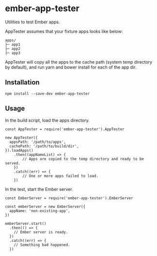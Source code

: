 # ember-app-tester

Utilities to test Ember apps.

AppTester assumes that your fixture apps looks like below:

```
apps/
├─ app1
├─ app2
├─ app3
```

AppTester will copy all the apps to the cache path (system temp directory by default), and run yarn and bower install for each of the app dir.

## Installation

`npm install --save-dev ember-app-tester`

## Usage

In the build script, load the apps directory.

```
const AppTester = require('ember-app-tester').AppTester

new AppTester({
  appsPath: '/path/to/apps',
  cachePath: '/path/to/build/dir',
}).loadApps()
	.then((appNameList) => {
		// Apps are copied to the temp directory and ready to be served.
	})
	.catch((err) => {
		// One or more apps failed to load.
	})
```

In the test, start the Ember server.

```
const EmberServer = require('ember-app-tester').EmberServer

const emberServer = new EmberServer({
  appName: 'non-existing-app',
})

emberServer.start()
  .then(() => {
    // Ember server is ready.
  })
  .catch((err) => {
    // Something bad happened.
  })
```